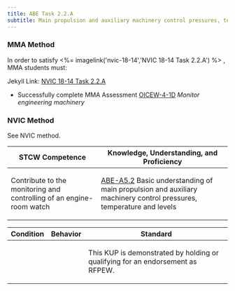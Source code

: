 ```yaml
---
title: ABE Task 2.2.A 
subtitle: Main propulsion and auxiliary machinery control pressures, temperature and levels
---
```



### MMA Method

In order to satisfy <%= imagelink('nvic-18-14','NVIC 18-14  Task  2.2.A') %> , MMA students must:

Jekyll Link: [NVIC 18-14  Task  2.2.A](/stcw23/assets/images/nvic-18-14.pdf)

* Successfully complete MMA Assessment  [OICEW-4-1D](OICEW-4-1D) *Monitor engineering machinery*


### NVIC Method

<a onclick="togglevisibility('nvic_methods')" >See NVIC method.</a>

<div id='nvic_methods' class='hide'>

<table>
<thead>
<tr>
<th class='forty'> STCW Competence </th>
<th class='sixty'> Knowledge, Understanding, and Proficiency </th>
</tr>
</thead>




<tbody>
<tr><td markdown='1'>

Contribute to the monitoring and controlling of an engine-room watch

</td><td markdown='1'>

[ABE-A5.2](../../tables/35.html#ABE-A5.2) Basic understanding of main propulsion and auxiliary machinery control pressures, temperature and levels

</td></tr>


</tbody>
</table>


<table>
<thead>
<tr><th class='twenty'>  Condition </th><th class='twenty'> Behavior </th><th  class='sixty'>Standard </th></tr>
</thead>
<tbody >



<tr><td markdown='1'>


</td><td markdown='1'>


<br>

<div class="tooltip">
<span class="tooltiptext">
</span>
</div>


</td><td markdown='1'>

This KUP is demonstrated by holding or qualifying for an endorsement as RFPEW. 

</td></tr>
</tbody>
</table>
</div>
